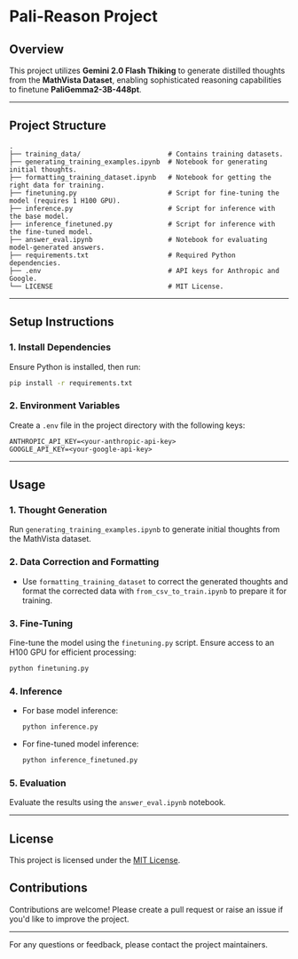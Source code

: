 # Pali-Reason Project  

## Overview  
This project utilizes **Gemini 2.0 Flash Thiking** to generate distilled thoughts from the **MathVista Dataset**, enabling sophisticated reasoning capabilities to finetune **PaliGemma2-3B-448pt**.

---

## Project Structure  
```
.
├── training_data/                      # Contains training datasets.
├── generating_training_examples.ipynb  # Notebook for generating initial thoughts.
├── formatting_training_dataset.ipynb   # Notebook for getting the right data for training.
├── finetuning.py                       # Script for fine-tuning the model (requires 1 H100 GPU).
├── inference.py                        # Script for inference with the base model.
├── inference_finetuned.py              # Script for inference with the fine-tuned model.
├── answer_eval.ipynb                   # Notebook for evaluating model-generated answers.
├── requirements.txt                    # Required Python dependencies.
├── .env                                # API keys for Anthropic and Google.
└── LICENSE                             # MIT License.
```

---

## Setup Instructions  

### 1. Install Dependencies  
Ensure Python is installed, then run:  
```bash  
pip install -r requirements.txt  
```  

### 2. Environment Variables  
Create a `.env` file in the project directory with the following keys:  
```env  
ANTHROPIC_API_KEY=<your-anthropic-api-key>  
GOOGLE_API_KEY=<your-google-api-key>  
```  

---

## Usage  

### 1. Thought Generation  
Run `generating_training_examples.ipynb` to generate initial thoughts from the MathVista dataset.  

### 2. Data Correction and Formatting  
- Use `formatting_training_dataset` to correct the generated thoughts and format the corrected data with `from_csv_to_train.ipynb` to prepare it for training.  

### 3. Fine-Tuning  
Fine-tune the model using the `finetuning.py` script. Ensure access to an H100 GPU for efficient processing:  
```bash  
python finetuning.py  
```  

### 4. Inference  
- For base model inference:  
  ```bash  
  python inference.py  
  ```  
- For fine-tuned model inference:  
  ```bash  
  python inference_finetuned.py  
  ```  

### 5. Evaluation  
Evaluate the results using the `answer_eval.ipynb` notebook.  

---

## License  
This project is licensed under the [MIT License](LICENSE).  

## Contributions  
Contributions are welcome! Please create a pull request or raise an issue if you'd like to improve the project.  

---  

For any questions or feedback, please contact the project maintainers.

